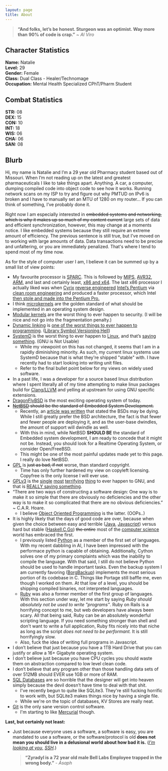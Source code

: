```yaml
---
layout: page
title: About
---
```


> **“And folks, let’s be honest. Sturgeon was an optimist. Way more than**
> **90% of code is crap.”** ~ *Al Viro*

## Character Statistics ##
**Name:**       Natalie  
**Level:**      29  
**Gender:**     Female  
**Class:**      Dual Class - Healer/Technomage  
**Occupation:** Mental Health Specialized CPhT/Pharm Student  

## Combat Statistics ##
**STR:** 08  
**DEX:** 15  
**CON:** 10  
**INT:** 18  
**WIS:** 06  
**CHA:** 06  
**SAN:** 08  

## Blurb ##
Hi, my name is Natalie and I’m a 29 year old Pharmacy student based out of
Missouri. When I’m not reading up on the latest and greatest pharmaceuticals
I like to take things apart. Anything. A car, a computer, dumping compiled
code into object code to see how it works. Running network scans on my ISP
to try and figure out why PMTUD on IPv6 is broken and I have to manually set
an MTU of 1280 on my router… If you can think of something, I’ve probably
done it.

Right now I am especially interested in ~~embedded systems and networking, which
is why it makes up so much of my content current~~ large sets of data and
efficient synchronization, however, this may change at a moments notice. I like
embedded systems because they still require an extreme amount of efficiency. The
previous sentence is still true, but I've moved on to working with large amounts
of data. Data transactions need to be precise and unfaltering, or you are
immediately penalized. That's where I tend to spend most of my time now.

As for the style of computer user I am, I believe it can be summed up by a
small list of view points:

 * My favourite processor is [SPARC][1]. This is followed by [MIPS][2],
   [AVR32][3], [ARM][4], and last and certainly least, [x86 and x64][5]. The
   last x86 processor I actually liked was when [Cyrix][6]
   [reverse engineered][7] [Intel’s Pentium][8] via [clean room engineering][9]
   and produced a faster processor, which Intel
   [then stole and made into the Pentium Pro.][10]
 * I think [microkernels][11] are the golden standard of what should be
   implemented in an operating system design.
 * [Modular kernels][12] are the worst thing to ever happen to security. (I
   will be nice and not go into the fragmentation penalty.)
 * [Dynamic linking][13] is
   [one of the worst things to ever happen to programming][14].
   ([Library Symbol Versioning Hell][15])
 * [SystemD][16] is the worst thing to ever happen to [Linux][17], and that’s
   [saying something][18]. (GNU is Not Usable)
      * While my viewpoint on this has not changed, it seems that I am in a
        rapidly diminishing minority. As such, my current linux systems use
        SystemD because that is what they're shipped "stable" with. I have
        recently had to start looking into writing unit files.
      * Refer to the final bullet point below for my views on widely used
        software.
 * In a past life, I was a developer for a source based linux distribution
   where I spent literally all of my time attempting to make linux packages
   build for [Clang/LLVM][19] and yelling at upstream for using GNU specific
   extensions.
 * [DragonFlyBSD][20] is the most exciting operating system of today.
 * ~~[NetBSD][21] should be the standard of Embedded System Development.~~
    * Recently, an [article was written][41] that stated the BSDs may be dying.
      While I still greatly prefer the BSD architecture, the fact is that fewer
      and fewer people are deploying it, and as the user-base dwindles, the
      amount of support will dwindle as well.
    * With this in mind, while NetBSD __SHOULD BE__ the standard of Embedded
      system development, I am ready to concede that it might not be. Instead,
      you should look for a Realtime Operating System, or consider Open/FreeBSD.
    * This might be one of the most painful updates made yet to this page. I
      really do love NetBSD.
 * [GPL][22] is ~~just as bad, if not~~ worse, than standard copyright.
    * Time has only further hardened my view on copyleft licensing. Copyfree is
      the only license I will ever use.
 * [GPLv3][23] is the [single][24] [most][25] [terrifying][26] [thing][27]
   to ever happen to GNU, and that is [REALLY saying something][28].
 * “There are two ways of constructing a software design: One way is to make it
   so simple that there are obviously no deficiencies and the other way is to
   make it so complicated that there are no obvious deficiencies.” ~ C.A.R.
   Hoare.
      - I believe [Object Oriented Programming][29] is the latter. (OOPs..)
 * It is highly likely that the days of good code are over, because when
   given the choice between easy and terrible ([Java][30], [Javascript][32])
   versus hard but stable ([Haskell][33],[C][34],[Go][35]) ~~the entire~~ most
   of the [computer science][36] world has embraced the first.
    * I previously listed [Python][42] as a member of the first set of
      languages. With my recent dabbling in AI, I have been impressed with the
      performace python is capable of obtaining. Additionally, Cython solves one
      of my primary complaints which was the inability to compile the language.
      With that said, I still do not believe Python should be used to handle
      important tasks. Even the backup system I am currently favoring
      ([BorgBackup][43]) implements the most serious portion of its codebase in
      C. Things like Portage still baffle me, even though I worked on them. At
      that low of a level, you should be shipping compiled binaries, not
      interpreted languages.
    * [Ruby][44] was also a former member of the first group of languages. With
      this section under way, let me start by saying _Ruby should absolutely
      not be used to write "programs"_. Ruby on Rails is a horrifying concept
      to me, but web developers have always been scary. All that being said,
      Ruby can be an absolutely wonderful scripting language. If you need
      something stronger than shell and don't want to write a full application,
      Ruby fits nicely into that niche as long as the script _does not need to
      be performant._ It is still horrifyingly slow.
    * Also, fuck the idea of writing full programs in Javascript.
 * I don’t believe that just because you have a 1TB Hard Drive that you can
   justify or allow a 16+ Gigabyte operating system.
 * I don’t believe just because you have CPU cycles you should waste them
   on abstraction compared to low level clean code.
 * I don’t believe that any program other than those handling data sets of
   over 512MB should EVER use 1GB or more of RAM.
 * [SQL Databases][37] are so horrible that the designer will get into heaven
   simply because the devil doesn’t have time to deal with that shit.
    * I've recently begun to quite like SQLite3. They're still fucking horrific
      to work with, but SQLite3 makes things nice by having a single file.
    * While we're on the topic of databases, KV Stores are really neat.
 * [Git][38] is the only sane version control software.
    * I'm starting to like [Mercurial][45] though.

 **Last, but certainly not least:**

 * Just because everyone uses a software, a software is easy, you are mandated
   to use a software, or the software/protocol is old **does not mean
   you should live in a delusional world about how bad it is.** ([*I’m looking
   at you,*][40] [*SSH*][39].)


   > **“Zyradyl is a 72 year old male Bell Labs Employee trapped in the**
   > **wrong body.”** - *Asaph*

[1]:  https://en.wikipedia.org/wiki/SPARC "Wikipedia: SPARC"
[2]:  https://en.wikipedia.org/wiki/MIPS_instruction_set "Wikipedia: MIPS"
[3]:  https://en.wikipedia.org/wiki/AVR32 "Wikipedia: AVR32"
[4]:  https://en.wikipedia.org/wiki/ARM_architecture "Wikipedia: ARM"
[5]:  https://en.wikipedia.org/wiki/X86 "Wikipedia x86"
[6]:  https://en.wikipedia.org/wiki/Cyrix "Wikipedia: Cyrix"
[7]:  https://en.wikipedia.org/wiki/Cyrix_6x86 "Wikipedia: Cyrix 6x86"
[8]:  https://en.wikipedia.org/wiki/Pentium "Wikipedia: Pentium"
[9]:  https://en.wikipedia.org/wiki/Chinese_wall "Wikipedia: Clean Room"
[10]: https://en.wikipedia.org/wiki/Cyrix#Legal_troubles "Wikipedia: Cyrix Litigation"
[11]: https://en.wikipedia.org/wiki/Microkernel "Wikipedia: Microkernel"
[12]: https://en.wikipedia.org/wiki/Kernel_(operating_system)#Hybrid_.28or_Modular.29_kernels "Wikipedia: Modular Kernels"
[13]: https://en.wikipedia.org/wiki/Dynamic_linker "Wikipedia: Dynamic Linker"
[14]: https://groups.google.com/forum/#!original/comp.os.plan9/pI20HoBExSg/VNRaQaQ_fO8J "Rob Pike Dynamic Libraries"
[15]: https://groups.google.com/d/msg/comp.os.plan9/x3s1Ibaj_l8/KQ8mrC8jxEIJ "Version Hell"
[16]: https://en.wikipedia.org/wiki/Systemd "Wikipedia: SystemD"
[17]: https://en.wikipedia.org/wiki/Linux "Wikipedia: Linux"
[18]: https://en.wikipedia.org/wiki/GNU "Wikipedia: GNU"
[19]: https://en.wikipedia.org/wiki/LLVM "Wikipedia: LLVM"
[20]: https://en.wikipedia.org/wiki/DragonFly_BSD "Wikipedia: DragonFlyBSD"
[21]: https://en.wikipedia.org/wiki/NetBSD "Wikipedia: NetBSD"
[22]: https://en.wikipedia.org/wiki/GNU_General_Public_License "Wikipedia: GPL"
[23]: https://en.wikipedia.org/wiki/GNU_General_Public_License#Version_3 "Wikipedia: GPL3"
[24]: https://www.youtube.com/watch?v=PaKIZ7gJlRU "Torvald's on GPL3"
[25]: https://lwn.net/Articles/200422/ "Kernel Developers on GPL3"
[26]: https://www.datamation.com/open-source/7-reasons-why-free-software-is-losing-influence_2.html "FSF Losing Influence"
[27]: https://osdelivers.blackducksoftware.com/2013/01/25/whos-afraid-of-gpl3/ "Who is afraid of GPL3"
[28]: https://www.gnu.org/software/automake/ "Automake Hell"
[29]: https://en.wikipedia.org/wiki/Object-oriented_programming "OOPs"
[30]: https://en.wikipedia.org/wiki/Java "Wikipedia: Java"
[31]: https://en.wikipedia.org/wiki/Python_(programming_language) "Wikipedia: Python"
[32]: https://www.javascript.com/ "Wikipedia: Ruby"
[33]: https://www.haskell.org/ "Haskell Website"
[34]: https://en.wikipedia.org/wiki/C_(programming_language) "Wikipedia: C"
[35]: https://en.wikipedia.org/wiki/Go_(programming_language) "Wikipedia: Go"
[36]: https://en.wikipedia.org/wiki/Computer_science "Wikipedia: Computer Science"
[37]: https://en.wikipedia.org/wiki/SQL "Wikipedia: SQL"
[38]: https://en.wikipedia.org/wiki/Git_(software) "Wikipedia: Git"
[39]: https://en.wikipedia.org/wiki/Secure_Shell "Wikipedia: Secure Shell"
[40]: https://interviews.slashdot.org/story/04/10/18/1153211/Rob-Pike-Responds "Cat-V: On SSH"
[41]: https://www.csoonline.com/article/3250653/open-source-tools/is-the-bsd-os-dying-some-security-researchers-think-so.html "Is BSD Dying?"
[42]: https://www.python.org/ "Python Homepage"
[43]: https://borgbackup.readthedocs.io/en/stable/index.html "BorgBackup Homepage"
[44]: https://en.wikipedia.org/wiki/Ruby_(programming_language) "Wikipedia: Ruby"
[45]: https://en.wikipedia.org/wiki/Mercurial "Wikipedia: Mercurial"
